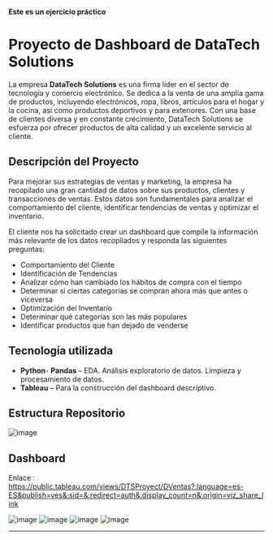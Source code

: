 
**Este es un ejercicio práctico**  
# Proyecto de Dashboard de DataTech Solutions  

La empresa **DataTech Solutions** es una firma líder en el sector de tecnología y comercio electrónico. Se dedica a la venta de una amplia gama de productos, incluyendo electrónicos, ropa, libros, artículos para el hogar y la cocina, así como productos deportivos y para exteriores. Con una base de clientes diversa y en constante crecimiento, DataTech Solutions se esfuerza por ofrecer productos de alta calidad y un excelente servicio al cliente.  

## Descripción del Proyecto  

Para mejorar sus estrategias de ventas y marketing, la empresa ha recopilado una gran cantidad de datos sobre sus productos, clientes y transacciones de ventas. Estos datos son fundamentales para analizar el comportamiento del cliente, identificar tendencias de ventas y optimizar el inventario.  

El cliente nos ha solicitado crear un dashboard que compile la información más relevante de los datos recopilados y responda las siguientes preguntas:  
- Comportamiento del Cliente  
- Identificación de Tendencias  
- Analizar cómo han cambiado los hábitos de compra con el tiempo  
- Determinar si ciertas categorías se compran ahora más que antes o viceversa  
- Optimización del Inventario  
- Determinar qué categorías son las más populares  
- Identificar productos que han dejado de venderse

## Tecnología utilizada
- **Python**- **Pandas** – EDA. Análisis exploratorio de datos. Limpieza y procesamiento de datos.
- **Tableau** – Para la construcción del dashboard descriptivo.

## Estructura Repositorio

![image](https://github.com/user-attachments/assets/72d4afb3-ceaa-46f3-ab32-d39e091cec54)

## Dashboard

Enlace : https://public.tableau.com/views/DTSProyect/DVentas?:language=es-ES&publish=yes&:sid=&:redirect=auth&:display_count=n&:origin=viz_share_link
  
![image](https://github.com/user-attachments/assets/926e3beb-c954-486c-8bc8-57d507d76c7f)
![image](https://github.com/user-attachments/assets/c3f98951-a3b4-4fec-9484-185642ea2c14)
![image](https://github.com/user-attachments/assets/37821f64-592e-437c-b379-75a6584b2978)
![image](https://github.com/user-attachments/assets/2031918d-5afe-490b-b090-558a12ce9025)

---


